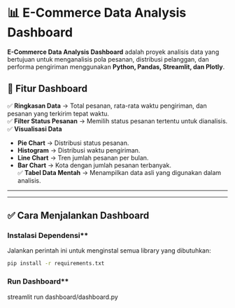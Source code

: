# 📊 E-Commerce Data Analysis Dashboard

**E-Commerce Data Analysis Dashboard** adalah proyek analisis data yang bertujuan untuk menganalisis pola pesanan, distribusi pelanggan, dan performa pengiriman menggunakan **Python, Pandas, Streamlit, dan Plotly**.

## 📌 Fitur Dashboard
✅ **Ringkasan Data** → Total pesanan, rata-rata waktu pengiriman, dan pesanan yang terkirim tepat waktu.  
✅ **Filter Status Pesanan** → Memilih status pesanan tertentu untuk dianalisis.  
✅ **Visualisasi Data**  
   - **Pie Chart** → Distribusi status pesanan.  
   - **Histogram** → Distribusi waktu pengiriman.  
   - **Line Chart** → Tren jumlah pesanan per bulan.  
   - **Bar Chart** → Kota dengan jumlah pesanan terbanyak.  
✅ **Tabel Data Mentah** → Menampilkan data asli yang digunakan dalam analisis.  

---

---

## ✅ **Cara Menjalankan Dashboard**
### Instalasi Dependensi**
Jalankan perintah ini untuk menginstal semua library yang dibutuhkan:
```bash
pip install -r requirements.txt

````

### Run Dashboard**
streamlit run dashboard/dashboard.py

